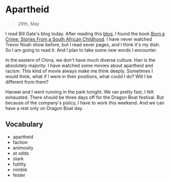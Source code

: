 
# Apartheid

> 29th, May

I read Bill Gate's blog today. After reading this [blog](https://www.gatesnotes.com/About-Bill-Gates/Summer-Books-2017), I found the book [Born a Crime: Stories From a South African Childhood](https://www.goodreads.com/book/show/29780253-born-a-crime?ac=1&from_search=true). I have never watched Trevor Noah show before, but I read sever pages, and I think it's my dish. So I am going to read it. And I plan to take some new words I encounter. 

In the eastern of China, we don't have much diverse culture. Han is the absolutely majority. I have watched some movies about apartheid and racism. This kind of movie always make me think deeply. Sometimes I would think, what if I were in their positions, what could I do? Will I be different from them?

Haowei and I went running in the park tonight. We ran pretty fast, I felt exhausted. There should be three days off for the Dragon Boat festival. But because of the company's policy, I have to work this weekend. And we can have a rest only on Dragon Boat day. 

## Vocabulary

+ apartheid
+ faction
+ animosity
+ at odds
+ stark
+ futility
+ nimble
+ fester
